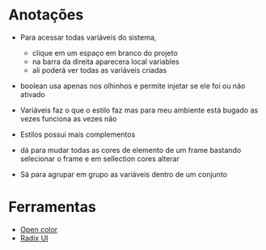 # Anotações

- Para acessar todas variáveis do sistema, 
    - clique em um espaço em branco do projeto
    - na barra da direita aparecera local variables
    - ali poderá ver todas as variáveis criadas

- boolean usa apenas nos olhinhos e permite injetar se ele foi ou não ativado


- Variáveis faz o que o estilo faz mas para meu ambiente está bugado as vezes funciona as vezes não
- Estilos possui mais complementos
- dá para mudar todas as cores de elemento de um frame bastando selecionar o frame e em sellection cores alterar
- Sá para agrupar em grupo as variáveis dentro de um conjunto



# Ferramentas

- [Open color](https://yeun.github.io/open-color/#green)
- [Radix UI](https://www.radix-ui.com/icons)
